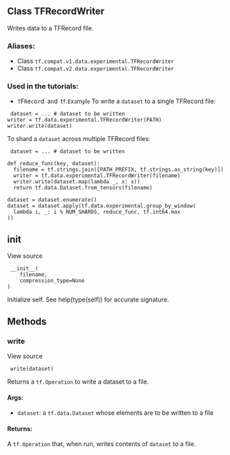 ## Class TFRecordWriter
Writes data to a TFRecord file.
### Aliases:
- Class `tf.compat.v1.data.experimental.TFRecordWriter`
- Class `tf.compat.v2.data.experimental.TFRecordWriter`
### Used in the tutorials:
- ``T``F``R``e``c``o``r``d`` ``a``n``d`` ``t``f``.``E``x``a``m``p``l``e``
To write a `dataset` to a single TFRecord file:

```
 dataset = ... # dataset to be written
writer = tf.data.experimental.TFRecordWriter(PATH)
writer.write(dataset)
```
To shard a `dataset` across multiple TFRecord files:

```
 dataset = ... # dataset to be written

def reduce_func(key, dataset):
  filename = tf.strings.join([PATH_PREFIX, tf.strings.as_string(key)])
  writer = tf.data.experimental.TFRecordWriter(filename)
  writer.write(dataset.map(lambda _, x: x))
  return tf.data.Dataset.from_tensors(filename)

dataset = dataset.enumerate()
dataset = dataset.apply(tf.data.experimental.group_by_window(
  lambda i, _: i % NUM_SHARDS, reduce_func, tf.int64.max
))
```
## __init__
View source

```
 __init__(
    filename,
    compression_type=None
)
```
Initialize self. See help(type(self)) for accurate signature.
## Methods
### write
View source

```
 write(dataset)
```
Returns a `tf.Operation` to write a dataset to a file.
#### Args:
- `dataset`: a `tf.data.Dataset` whose elements are to be written to a file
#### Returns:
A `tf.Operation` that, when run, writes contents of `dataset` to a file.
